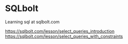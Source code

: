# SQLbolt
Learning sql at sqlbolt.com

https://sqlbolt.com/lesson/select_queries_introduction
https://sqlbolt.com/lesson/select_queries_with_constraints
